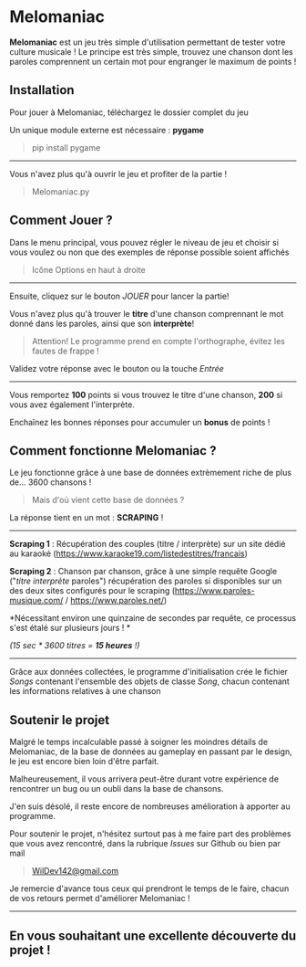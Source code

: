 # **Melomaniac**
**Melomaniac** est un jeu très simple d'utilisation permettant de tester votre culture musicale ! Le principe est très simple, trouvez une chanson dont les paroles comprennent un certain mot pour engranger le maximum de points !

## Installation
Pour jouer à Melomaniac, téléchargez le dossier complet du jeu

Un unique module externe est nécessaire : **pygame**
>pip install pygame

---

Vous n'avez plus qu'à ouvrir le jeu et profiter de la partie !
>Melomaniac.py

## Comment Jouer ?
Dans le menu principal, vous pouvez régler le niveau de jeu et choisir si vous voulez ou non que des exemples de réponse possible soient affichés
>Icône Options en haut à droite

---

Ensuite, cliquez sur le bouton *JOUER* pour lancer la partie!

Vous n'avez plus qu'à trouver le **titre** d'une chanson comprennant le mot donné dans les paroles, ainsi que son **interprète**!

>Attention! Le programme prend en compte l'orthographe, évitez les fautes de frappe !

Validez votre réponse avec le bouton ou la touche *Entrée*

---

Vous remportez **100** points si vous trouvez le titre d'une chanson, **200** si vous avez également l'interprète.

Enchaînez les bonnes réponses pour accumuler un **bonus** de points !
## Comment fonctionne Melomaniac ?
Le jeu fonctionne grâce à une base de données extrèmement riche de plus de... 3600 chansons !
>Mais d'où vient cette base de données ?

La réponse tient en un mot : **SCRAPING** !

---

**Scraping 1** : Récupération des couples (titre / interprète) sur un site dédié au karaoké (https://www.karaoke19.com/listedestitres/francais)

**Scraping 2** : Chanson par chanson, grâce à une simple requête Google ("*titre* *interprète* paroles") récupération des paroles si disponibles sur un des deux sites configurés pour le scraping (https://www.paroles-musique.com/ / https://www.paroles.net/)

*Nécessitant environ une quinzaine de secondes par requête, ce processus s'est étalé sur plusieurs jours ! *

*(15 sec * 3600 titres = **15 heures** !)*

---

Grâce aux données collectées, le programme d'initialisation crée le fichier *Songs* contenant l'ensemble des objets de classe *Song*, chacun contenant les informations relatives à une chanson
## Soutenir le projet

Malgré le temps incalculable passé à soigner les moindres détails de Melomaniac, de la base de données au gameplay en passant par le design, le jeu est encore bien loin d'être parfait.


Malheureusement, il vous arrivera peut-être durant votre expérience de rencontrer un bug ou un oubli dans la base de chansons.

J'en suis désolé, il reste encore de nombreuses amélioration à apporter au programme.

Pour soutenir le projet, n'hésitez surtout pas à me faire part des problèmes que vous avez rencontré, dans la rubrique *Issues* sur Github ou bien par mail

> WilDev142@gmail.com

Je remercie d'avance tous ceux qui prendront le temps de le faire, chacun de vos retours permet d'améliorer Melomaniac !

---

## En vous souhaitant une excellente découverte du projet !
